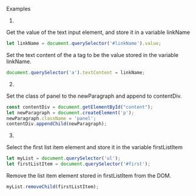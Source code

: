 Examples

1.

Get the value of the text input element, and store it in a variable linkName
```js
let linkName = document.querySelector('#linkName').value;
```

Set the text content of the a tag to be the value stored in the variable linkName.
```js
document.querySelector('a').textContent = linkName;
```

2.

Set the class of panel to the newParagraph and append to contentDiv.
```js
const contentDiv = document.getElementById("content");
let newParagraph = document.createElement('p');
newParagraph.className = 'panel';
contentDiv.appendChild(newParagraph);
```

3.

Select the first list item element and store it in the variable firstListItem
```js
let myList = document.querySelector('ul');
let firstListItem = document.querySelector('#first');
```
Remove the list item element stored in firstListItem from the DOM.
```js
myList.removeChild(firstListItem);
```
